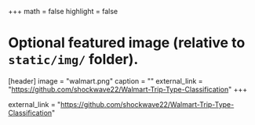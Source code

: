 +++
math = false
highlight = false

# Optional featured image (relative to `static/img/` folder).
[header]
image = "walmart.png"
caption = ""
external_link = "https://github.com/shockwave22/Walmart-Trip-Type-Classification"
+++

external_link = "https://github.com/shockwave22/Walmart-Trip-Type-Classification"
